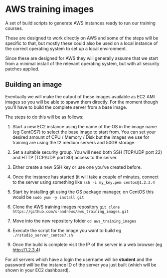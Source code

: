 # AWS training images
A set of build scripts to generate AWS instances ready to run our training courses.

These are designed to work directly on AWS and some of the steps will be specific to that, but mostly these could also be used on a local instance of the correct operating system to set up a local environment.

Since these are designed for AWS they will generally assume that we start from a minimal install of the relevant operating system, but with all security patches applied.

## Building an image
Eventually we will make the output of these images available as EC2 AMI images so you will be able to spawn them directly.  For the moment though you'll have to build the complete server from a base image.

The steps to do this will be as follows:

1. Start a new EC2 instance using the name of the OS in the image name (eg CentOS7) to select the base image to start from.  You can set your desired amount of CPU / Memory / Disk but the images we use for training are using the t2.medium servers and 50GB storage.

2. Set a suitable security group.  You will need both SSH (TCP/UDP port 22) and HTTP (TCP/UDP port 80) access to the server.

3. Either create a new SSH key or use one you've created before.

4. Once the instance has started (it will take a couple of minutes, connect to the server using something like ```ssh -i my_key.pem centos@1.2.3.4```

5. Start by installing git using the OS package manager, on CentOS this would be ```sudo yum -y install git```

6. Clone the AWS training images repository ```git clone https://github.com/s-andrews/aws_training_images.git```

7. Move into the new repository folder ```cd aws_training_images```

8. Execute the script for the image you want to build eg ```./rstudio_server_centos7.sh```

9. Once the build is complete visit the IP of the server in a web browser (eg http://1.2.3.4)

For all servers which have a login the username will be **student** and the password will be the instance ID of the server you just built (which will be shown in your EC2 dashboard).
